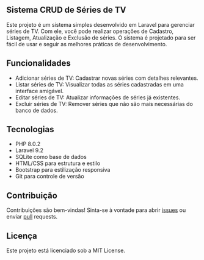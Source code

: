 
## Sistema CRUD de Séries de TV

Este projeto é um sistema simples desenvolvido em Laravel para gerenciar séries de TV. Com ele, você pode realizar operações de Cadastro, Listagem, Atualização e Exclusão de séries. O sistema é projetado para ser fácil de usar e seguir as melhores práticas de desenvolvimento.

## Funcionalidades

<ul>
    <li>Adicionar séries de TV: Cadastrar novas séries com detalhes relevantes.</li>
    <li>Listar séries de TV: Visualizar todas as séries cadastradas em uma interface amigável.</li>
    <li>Editar séries de TV: Atualizar informações de séries já existentes.</li>
    <li>Excluir séries de TV: Remover séries que não são mais necessárias do banco de dados.</li>
</ul>

## Tecnologias

<ul>
    <li>PHP 8.0.2</li>
    <li>Laravel 9.2</li>
    <li>SQLite como base de dados</li>
    <li>HTML/CSS para estrutura e estilo</li>
    <li>Bootstrap para estilização responsiva</li>
    <li>Git para controle de versão</li>
</ul>



## Contribuição
Contribuições são bem-vindas! Sinta-se à vontade para abrir [issues](https://github.com/guedev/series-crud/issues) ou enviar [pull](https://github.com/guedev/series-crud/pulls) requests.


## Licença
Este projeto está licenciado sob a MIT License.
